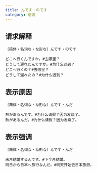 ```yaml
---
title: んです・のです
category: 语法
---
```


## 请求解释

`〔简体・名词な・な形な〕んです・のです`

```example
どこへ行くんですか。#去哪里？
どうして遅れたんですか。#为什么迟到？
どこへ行くの？#去哪里？
どうして遅れたの？#为什么迟到？
```

## 表示原因

`〔简体・名词な・な形な〕んです・んだ`

```example
熱があるんです。#为什么请假？因为发烧了。
熱があるんだ。#为什么请假？因为发烧了。
```

## 表示强调

`〔简体・名词な・な形な〕んです・んだ`

```example
来月結婚するんです。#下个月结婚。
明日から日本へ旅行なんだ。#明天开始去日本旅游。
```
